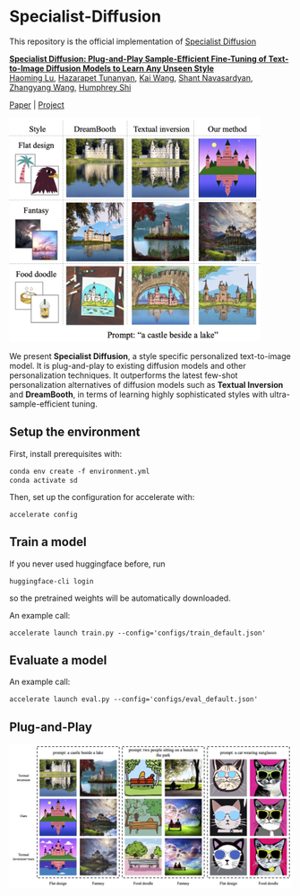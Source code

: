 # Specialist-Diffusion
This repository is the official implementation of [Specialist Diffusion](https://openaccess.thecvf.com/content/CVPR2023/papers/Lu_Specialist_Diffusion_Plug-and-Play_Sample-Efficient_Fine-Tuning_of_Text-to-Image_Diffusion_Models_To_CVPR_2023_paper.pdf)

[**Specialist Diffusion: Plug-and-Play Sample-Efficient Fine-Tuning of Text-to-Image Diffusion Models to Learn Any Unseen Style**](https://openaccess.thecvf.com/content/CVPR2023/papers/Lu_Specialist_Diffusion_Plug-and-Play_Sample-Efficient_Fine-Tuning_of_Text-to-Image_Diffusion_Models_To_CVPR_2023_paper.pdf) \
[Haoming Lu](https://github.com/alonewithyou), [Hazarapet Tunanyan](https://hazarapet.github.io/),
[Kai Wang](https://wangk.ai/), [Shant Navasardyan](https://www.linkedin.com/in/shant-navasardyan-1302aa149/),
[Zhangyang Wang](https://www.ece.utexas.edu/people/faculty/atlas-wang), [Humphrey Shi](https://www.humphreyshi.com/)

[Paper](https://openaccess.thecvf.com/content/CVPR2023/papers/Lu_Specialist_Diffusion_Plug-and-Play_Sample-Efficient_Fine-Tuning_of_Text-to-Image_Diffusion_Models_To_CVPR_2023_paper.pdf) 
| [Project](https://specialist-diffusion.github.io/)


<img alt="teaser image" height="400" src="__assets__/images/teaser.png"/>

We present **Specialist Diffusion**, a style specific personalized text-to-image model. 
It is plug-and-play to existing diffusion models and other personalization techniques. 
It outperforms the latest few-shot personalization alternatives of diffusion models such as 
**Textual Inversion** and **DreamBooth**, in terms of learning highly sophisticated styles with ultra-sample-efficient tuning.

## Setup the environment
First, install prerequisites with:

    conda env create -f environment.yml
    conda activate sd
  
Then, set up the configuration for accelerate with:

    accelerate config

## Train a model
If you never used huggingface before, run

    huggingface-cli login
    
so the pretrained weights will be automatically downloaded.

An example call:

    accelerate launch train.py --config='configs/train_default.json'

## Evaluate a model
An example call:

    accelerate launch eval.py --config='configs/eval_default.json'

## Plug-and-Play
<img alt="teaser image" width="800" src="__assets__/images/plug-and-play.png"/>

